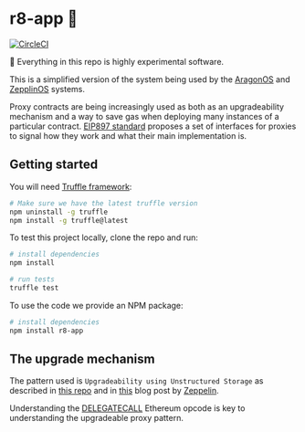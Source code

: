 # r8-app 🌱

[![CircleCI](https://circleci.com/gh/runningbeta/r8-app/tree/master.svg?style=svg)](https://circleci.com/gh/runningbeta/r8-app/tree/master)

🚨 Everything in this repo is highly experimental software.

This is a simplified version of the system being used by the
[AragonOS](https://github.com/aragon/aragonOS) and [ZepplinOS](https://github.com/zeppelinos/core) systems.

Proxy contracts are being increasingly used as both as an upgradeability mechanism and a way to save gas when deploying many instances of a particular contract. [EIP897 standard](https://github.com/ethereum/EIPs/pull/897) proposes a set of interfaces for proxies to signal how they work and what their main implementation is.

## Getting started

You will need [Truffle framework](http://truffleframework.com):
```bash
# Make sure we have the latest truffle version
npm uninstall -g truffle
npm install -g truffle@latest
```

To test this project locally, clone the repo and run:

```bash
# install dependencies
npm install

# run tests
truffle test
```

To use the code we provide an NPM package:

```bash
# install dependencies
npm install r8-app
```

## The upgrade mechanism

The pattern used is `Upgradeability using Unstructured Storage` as described in [this repo](https://github.com/zeppelinos/labs/tree/master/upgradeability_using_unstructured_storage) and in [this](https://blog.zeppelinos.org/upgradeability-using-unstructured-storage/) blog post by [Zeppelin](https://zeppelinos.org/).

Understanding the [DELEGATECALL](https://solidity.readthedocs.io/en/develop/introduction-to-smart-contracts.html#delegatecall-callcode-and-libraries) Ethereum opcode is key to understanding the upgradeable proxy pattern.
